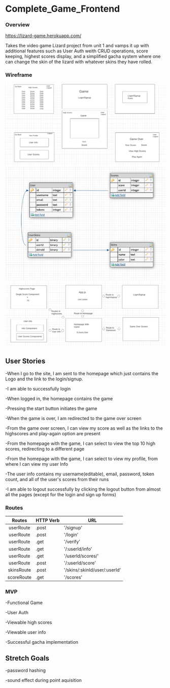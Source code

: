 # Complete_Game_Frontend

### Overview

https://lizard-game.herokuapp.com/

Takes the video game Lizard project from unit 1 and vamps it up with additional features such as User Auth weith CRUD operations, score keeping, highest scores display, and a simplified gacha system where one can change the skin of the lizard with whatever skins they have rolled.  

### Wireframe

![Wireframe](./images/Wireframe.png)
![Wireframe](./images/Schema.png)
![Wireframe](./images/Components_Chart.png)

## User Stories 
-When I go to the site, I am sent to the homepage which just contains the Logo and the link to the login/signup. 

-I am able to successfully login

-When logged in, the homepage contains the game 

-Pressing the start button initiates the game 

-When the game is over, I am redirected to the game over screen 

-From the game over screen, I can view my score as well as the links to the highscores and play-again option are present 

-From the homepage with the game, I can select to view the top 10 high scores, redirecting to a different page

-From the homepage with the game, I can select to view my profile, from where I can view my user Info 

-The user info contains my username(editable), email, password, token count, and all of the user's scores from their runs 

-I am able to logout successfully by clicking the logout button from almost all the pages (except for the login and sign up forms)


### Routes 

|Routes                     | HTTP Verb                       | URL                            |
| :----------------------: | ------------------------------- | ------------------------------- |
| userRoute     | .post    | '/signup'                            |
| userRoute     | .post    | '/login'                             |
| userRoute     | .get     | '/verify'                            |
| userRoute     | .get     | '/:userId/info'                      |
| userRoute     | .get     | '/userId/scores/'                    |
| userRoute     | .post    | '/:userId/score'                     |
| skinsRoute    | .post    | '/skins/:skinId/user/:userId'        |
| scoreRoute    | .get     | '/scores'                             |



### MVP

-Functional Game

-User Auth

-Viewable high scores

-Viewable user info 

-Successful gacha implementation

## Stretch Goals

-password hashing 

-sound effect during point aquisition

